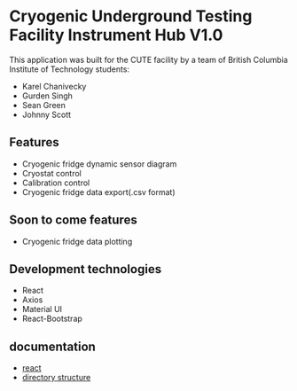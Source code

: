 # Cryogenic Underground Testing Facility Instrument Hub V1.0

This application was built for the CUTE facility by a team of British Columbia Institute of 
Technology students:

* Karel Chanivecky
* Gurden Singh
* Sean Green
* Johnny Scott


## Features

* Cryogenic fridge dynamic sensor diagram
* Cryostat control
* Calibration control
* Cryogenic fridge data export(.csv format)

## Soon to come features

* Cryogenic fridge data plotting

## Development technologies

* React
* Axios
* Material UI
* React-Bootstrap

## documentation

* [react](docs/react_readme.md)
* [directory structure](docs/directoryStructure.md)